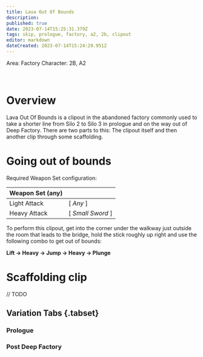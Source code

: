 ```yaml
---
title: Lava Out Of Bounds
description: 
published: true
date: 2023-07-14T15:25:31.379Z
tags: skip, prologue, factory, a2, 2b, clipout
editor: markdown
dateCreated: 2023-07-14T15:24:29.951Z
---
```


Area: Factory
Character: 2B, A2
<br>
<br>
<br>

# Overview
Lava Out Of Bounds is a clipout in the abandoned factory commonly used to take a shorter line from Silo 2 to Silo 3 in prologue and on the way out of Deep Factory.
There are two parts to this: The clipout itself and then another clip through some scaffolding.

# Going out of bounds

Required Weapon Set configuration: 

| Weapon Set (any) | |
| ----------- | ----------- |
| Light Attack | [ *Any* ] |
| Heavy Attack | [ *Small Sword* ] |

To perform this clipout, get into the corner under the walkway just outside the room that leads to the bridge, hold the stick roughly up right and use the following combo to get out of bounds:

**Lift &rarr; Heavy &rarr; Jump &rarr; Heavy &rarr; Plunge**

# Scaffolding clip
// TODO

## Variation Tabs {.tabset}
### Prologue

### Post Deep Factory
